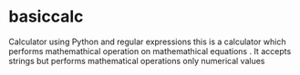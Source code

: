 # basiccalc
Calculator using Python and regular expressions
this is a calculator which performs mathemathical operation on mathemathical equations . It accepts strings but performs mathematical operations only numerical values
